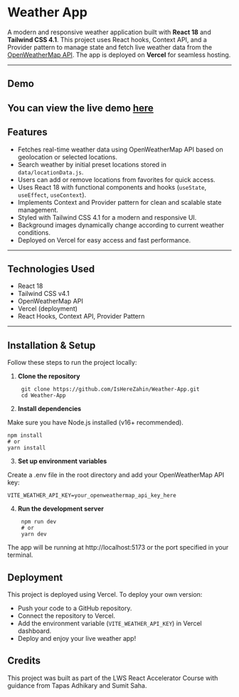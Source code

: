 # Weather App

A modern and responsive weather application built with **React 18** and **Tailwind CSS 4.1**. This project uses React hooks, Context API, and a Provider pattern to manage state and fetch live weather data from the [OpenWeatherMap API](https://openweathermap.org/api). The app is deployed on **Vercel** for seamless hosting.

---

## Demo

You can view the live demo [here](https://weather-app-sandy-seven.vercel.app/)
---

## Features

- Fetches real-time weather data using OpenWeatherMap API based on geolocation or selected locations.
- Search weather by initial preset locations stored in `data/locationData.js`.
- Users can add or remove locations from favorites for quick access.
- Uses React 18 with functional components and hooks (`useState`, `useEffect`, `useContext`).
- Implements Context and Provider pattern for clean and scalable state management.
- Styled with Tailwind CSS 4.1 for a modern and responsive UI.
- Background images dynamically change according to current weather conditions.
- Deployed on Vercel for easy access and fast performance.

---

## Technologies Used

- React 18
- Tailwind CSS v4.1
- OpenWeatherMap API
- Vercel (deployment)
- React Hooks, Context API, Provider Pattern

---

## Installation & Setup

Follow these steps to run the project locally:

1. **Clone the repository**

        git clone https://github.com/IsHereZahin/Weather-App.git
        cd Weather-App

2. **Install dependencies**

Make sure you have Node.js installed (v16+ recommended).

    npm install
    # or
    yarn install

3. **Set up environment variables**

Create a .env file in the root directory and add your OpenWeatherMap API key:

    VITE_WEATHER_API_KEY=your_openweathermap_api_key_here

4. **Run the development server**

        npm run dev
        # or
        yarn dev

The app will be running at http://localhost:5173 or the port specified in your terminal.

## Deployment

This project is deployed using Vercel. To deploy your own version:

- Push your code to a GitHub repository.
- Connect the repository to Vercel.
- Add the environment variable (`VITE_WEATHER_API_KEY`) in Vercel dashboard.
- Deploy and enjoy your live weather app!

## Credits

This project was built as part of the LWS React Accelerator Course with guidance from Tapas Adhikary and Sumit Saha.
